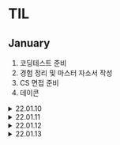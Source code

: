 # TIL
## January
  1. 코딩테스트 준비
  2. 경험 정리 및 마스터 자소서 작성
  3. CS 면접 준비
  4. 데이콘

<details markdown="1">
<summary>22.01.10</summary>
</br>

__강의__
- [x] SDS 알고리즘 특강 듣기

__알고리즘__
- [x] 알고리즘 문제 5개 풀기

* [2667 단지번호붙이기](https://www.acmicpc.net/problem/2667)  /  [풀이](https://github.com/sala0320/Daily_Algorithm/blob/main/BFS%2BDFS/BackJoon/2667.py)  
  * `DFS`
  * DFS 돌면서 1이면 count증가  

* [11722 가장 긴 감소하는 부분수열](https://www.acmicpc.net/problem/11722)  /  [풀이](https://github.com/sala0320/Daily_Algorithm/blob/main/DP/11722.py)  
  * `DP`
  * dp에 i까지 감소한 수들 개수 넣기, 현재 수 이전의 수들 다 돌면서 이전의 수가 더 크면 max(dp[현재], dp[이전]+1)
* [11053 가장 긴 증가하는 부분수열](https://www.acmicpc.net/problem/11053)  /  [풀이](https://github.com/sala0320/Daily_Algorithm/blob/main/DP/11053.py) 
  * `DP`

* [1717 집합의 표현](https://www.acmicpc.net/problem/1717)  /   [풀이](https://github.com/sala0320/Daily_Algorithm/blob/main/Graph/BackJoon/1717.py)  
  * `Union-find`
  * 파이썬 RecusionError 주의
* [1197 최소 스패닝 트리](https://www.acmicpc.net/problem/1197)  /   [풀이](https://github.com/sala0320/Daily_Algorithm/blob/main/Graph/BackJoon/1197.py) 
  * `MST` `크루스칼`  
  * V 정렬, Uninon-find로 사이클 탐지, 사이클 없으면(find 결과 다르면) union하고 cost 더하기


__취업 준비__  
- [X] 자소서 특강 듣기
    
</details>

<details markdown="1">
<summary>22.01.11</summary>
</br>

__알고리즘__
- [X] 알고리즘 문제 5개 풀기

* [1753 최단경로](https://www.acmicpc.net/problem/1753) / [풀이](https://github.com/sala0320/Daily_Algorithm/blob/main/Graph/BackJoon/1753.py)
  * `Dijkstra`
  * heapq.heappush(queue, (가중치, 노드)) 튜플 내 순서 중요  
    heapq에 튜플넣을 때 튜플 맨 앞에 있는 값을 기준으로 최소 힙이 구성된다.
  * Python 시간초과 주의
    반복문으로 여러 줄 입력받을 때는 input()대신 sys.stdin.readline()
    ```python
    import sys
    input = sys.stdin.readline
    ```
* [1238 파티](https://www.acmicpc.net/problem/1238) / [풀이](https://github.com/sala0320/Daily_Algorithm/blob/main/Graph/BackJoon/1238.py)
  * `Dijkstra`
  * 각 학생마다 파티 장소로 가는 최단 거리 테이블 + 파티 장소에서 집으로 오는 최단거리 테이블

* [5014 스타트링크](https://www.acmicpc.net/problem/5014) / [풀이](https://github.com/sala0320/Daily_Algorithm/blob/main/BFS%2BDFS/BackJoon/5014.py)
  * `BFS`
  * 큐 사용해서 현재 위치에서 업/다운, 이미 방문했던 곳 큐에 넣지 말기
  
* [1520 내리막길](https://www.acmicpc.net/problem/1520) / [풀이](https://github.com/sala0320/Daily_Algorithm/blob/main/BFS%2BDFS/BackJoon/1520.py)
  * `DFS` `DP`
  * DFS로만 하면 시과초과가 나서 DP를 적용해야 함  
  <img src="https://user-images.githubusercontent.com/49435163/149088599-b266b4b0-442c-43be-9f47-82709a2273ed.png" width="500" height="250"/>
  
__취업 준비__ 
- [ ] 마스터 자소서 작성 

</details>

<details markdown="1">
<summary>22.01.12</summary>
</br>

__알고리즘__
- [x] 알고리즘 문제 3개 풀기
* [19238 스타트택시](https://www.acmicpc.net/problem/19238) / [풀이](https://github.com/sala0320/Daily_Algorithm/blob/main/BFS%2BDFS/BackJoon/19238.py)
  * `BFS`

* [1976 여행가자](https://www.acmicpc.net/problem/1976) / [풀이](https://github.com/sala0320/Daily_Algorithm/blob/main/Graph/BackJoon/1976.py)
  * `Union-Find`
  * 연결된 여행지 Union, 가고자 하는 여행지 find했을 때 같으면 YES
* [1939 중량제한](https://www.acmicpc.net/problem/1939) / [풀이](https://github.com/sala0320/Daily_Algorithm/blob/main/Graph/BackJoon/1939.py)

__인공지능__
- [x] 데이콘 train/inference

__취업 준비__ 
- [x] LG 자소서 작성 

  
</details>


<details markdown="1">
<summary>22.01.13</summary>
</br>

__알고리즘__
- [ ] 업스테이지 코딩테스트

__인공지능__
- [ ] 데이콘 train/inference

__취업 준비__ 
- [ ] 면접 스터디 준비 
- [ ] LG 자소서 작성 
</details>
